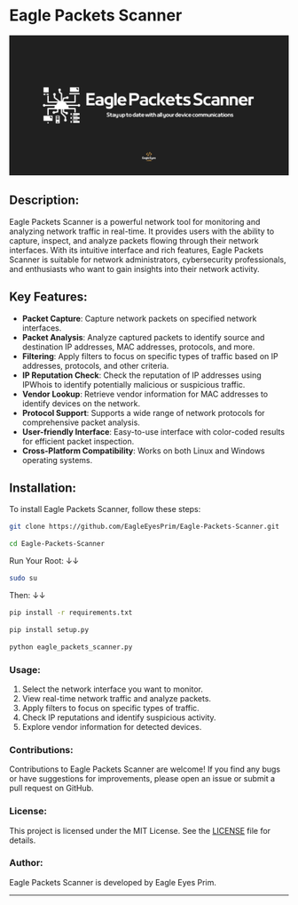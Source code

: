 # Eagle Packets Scanner
![EPS Logo](https://github.com/EagleEyesPrim/Media-Repository/blob/d49425fb911acb9b0394ac66e900245eecc20aff/Stay%20up%20to%20date%20with%20all%20your%20device%20communications%20(1).png)


## Description:
Eagle Packets Scanner is a powerful network tool for monitoring and analyzing network traffic in real-time. It provides users with the ability to capture, inspect, and analyze packets flowing through their network interfaces. With its intuitive interface and rich features, Eagle Packets Scanner is suitable for network administrators, cybersecurity professionals, and enthusiasts who want to gain insights into their network activity.

## Key Features:
- **Packet Capture**: Capture network packets on specified network interfaces.
- **Packet Analysis**: Analyze captured packets to identify source and destination IP addresses, MAC addresses, protocols, and more.
- **Filtering**: Apply filters to focus on specific types of traffic based on IP addresses, protocols, and other criteria.
- **IP Reputation Check**: Check the reputation of IP addresses using IPWhois to identify potentially malicious or suspicious traffic.
- **Vendor Lookup**: Retrieve vendor information for MAC addresses to identify devices on the network.
- **Protocol Support**: Supports a wide range of network protocols for comprehensive packet analysis.
- **User-friendly Interface**: Easy-to-use interface with color-coded results for efficient packet inspection.
- **Cross-Platform Compatibility**: Works on both Linux and Windows operating systems.

## Installation:
To install Eagle Packets Scanner, follow these steps:
```bash
git clone https://github.com/EagleEyesPrim/Eagle-Packets-Scanner.git
```
```bash
cd Eagle-Packets-Scanner
```
Run Your Root: ↓↓
```bash
sudo su
```
Then: ↓↓
```bash
pip install -r requirements.txt
```
```bash
pip install setup.py 
```
```bash
python eagle_packets_scanner.py
```

### Usage:
1. Select the network interface you want to monitor.
2. View real-time network traffic and analyze packets.
3. Apply filters to focus on specific types of traffic.
4. Check IP reputations and identify suspicious activity.
5. Explore vendor information for detected devices.

### Contributions:
Contributions to Eagle Packets Scanner are welcome! If you find any bugs or have suggestions for improvements, please open an issue or submit a pull request on GitHub.

### License:
This project is licensed under the MIT License. See the [LICENSE](LICENSE) file for details.

### Author:
Eagle Packets Scanner is developed by Eagle Eyes Prim.

---
